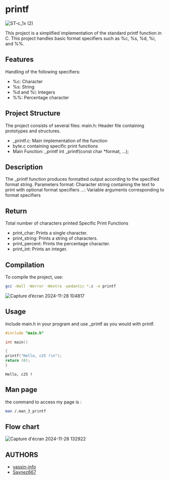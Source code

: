 # printf
![ST-c_1x (2)](https://github.com/user-attachments/assets/a80f0aa5-ad1a-4fbc-ae7c-7e54aa2c176b)

This project is a simplified implementation of the standard printf function in C. This project handles 
basic format specifiers such as %c, %s, %d, %i, and %%.

## Features
Handling of the following specifiers:
- %c: Character
- %s: String
- %d and %i: Integers
- %%: Percentage character
## Project Structure
The project consists of several files:
main.h: Header file containing prototypes and structures.
- _printf.c: Main implementation of the function
- byte.c containing specific print functions
- Main Function: _printf
int _printf(const char *format, ...);
## Description
The _printf function produces formatted output according to the specified format string.
Parameters
format: Character string containing the text to print with optional format specifiers
...: Variable arguments corresponding to format specifiers
## Return
Total number of characters printed
Specific Print Functions
- print_char: Prints a single character.
- print_string: Prints a string of characters.
- print_percent: Prints the percentage character.
- print_int: Prints an integer.
## Compilation
To compile the project, use:

```bash
gcc -Wall -Werror -Wextra -pedantic *.c -o printf
```

![Capture d’écran 2024-11-28 104817](https://github.com/user-attachments/assets/8f57f962-7628-4aad-bae6-1a792a9a1a6e)

## Usage
Include main.h in your program and use _printf as you would with printf.

```c
#include "main.h"

int main() 

{
printf("Hello, c25 !\n");
return (0);
}
```
```
Hello, c25 !
```
## Man page

the command to access my page is :

```bash
man /.man_3_printf
```
## Flow chart

![Capture d'écran 2024-11-28 132922](https://github.com/user-attachments/assets/5e9d10ed-2f00-44a8-ae62-d5b036ebad91)

## AUTHORS
- [yassin-info](https://github.com/Yassin-info)
- [Saynez667](https://github.com/Saynez667)
